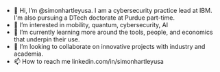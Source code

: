 - 👋 Hi, I’m @simonhartleyusa.  I am a cybersecurity practice lead at IBM.  I'm also pursuing a DTech doctorate at Purdue part-time.
- 👀 I’m interested in mobility, quantum, cybersecurity, AI
- 🌱 I’m currently learning more around the tools, people, and economics that underpin their use.
- 💞️ I’m looking to collaborate on innovative projects with industry and academia.
- 📫 How to reach me linkedin.com/in/simonhartleyusa

<!---
simonhartleyusa/simonhartleyusa is a ✨ special ✨ repository because its `README.md` (this file) appears on your GitHub profile.
You can click the Preview link to take a look at your changes.
--->
